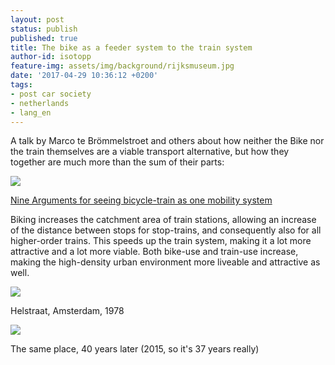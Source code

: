 ```yaml
---
layout: post
status: publish
published: true
title: The bike as a feeder system to the train system
author-id: isotopp
feature-img: assets/img/background/rijksmuseum.jpg
date: '2017-04-29 10:36:12 +0200'
tags:
- post car society
- netherlands
- lang_en
---
```

A talk by Marco te Brömmelstroet and others about how neither the Bike nor
the train themselves are a viable transport alternative, but how they
together are much more than the sum of their parts: 

[![](/uploads/2017/04/Bildschirmfoto-2017-04-29-um-11.30.40.png)](http://cyclingacademics.blogspot.nl/2015/03/nine-arguments-for-seeing-bicycle-train.html)

[Nine Arguments for seeing bicycle-train as one mobility system](http://cyclingacademics.blogspot.nl/2015/03/nine-arguments-for-seeing-bicycle-train.html)

Biking increases the catchment area of train stations, allowing
an increase of the distance between stops for stop-trains, and consequently
also for all higher-order trains. This speeds up the train system, making it
a lot more attractive and a lot more viable. Both bike-use and train-use
increase, making the high-density urban environment more liveable and
attractive as well. 

[![](/uploads/2017/04/helstraat-1978.png)](https://twitter.com/BrentToderian/status/858118219348848640)

Helstraat, Amsterdam, 1978

[![](/uploads/2017/04/helstraat-2015.png)](https://twitter.com/BrentToderian/status/858118219348848640)

The same place, 40 years later (2015, so it's 37 years really)

